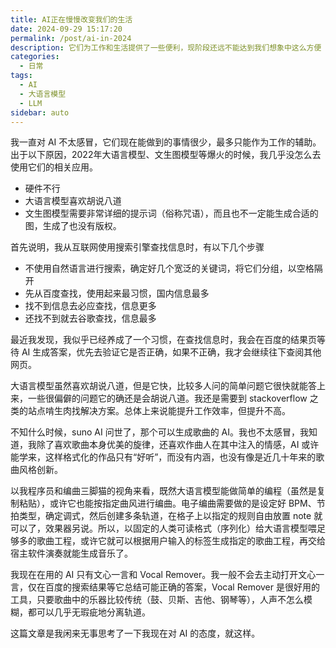 ```yaml
---
title: AI正在慢慢改变我们的生活
date: 2024-09-29 15:17:20
permalink: /post/ai-in-2024
description: 它们为工作和生活提供了一些便利，现阶段还远不能达到我们想象中这么方便
categories: 
  - 日常
tags: 
  - AI
  - 大语言模型
  - LLM
sidebar: auto
---
```


我一直对 AI 不太感冒，它们现在能做到的事情很少，最多只能作为工作的辅助。出于以下原因，2022年大语言模型、文生图模型等爆火的时候，我几乎没怎么去使用它们的相关应用。
+ 硬件不行
+ 大语言模型喜欢胡说八道
+ 文生图模型需要非常详细的提示词（俗称咒语），而且也不一定能生成合适的图，生成了也没有版权。

首先说明，我从互联网使用搜索引擎查找信息时，有以下几个步骤
+ 不使用自然语言进行搜索，确定好几个宽泛的关键词，将它们分组，以空格隔开
+ 先从百度查找，使用起来最习惯，国内信息最多
+ 找不到信息去必应查找，信息更多
+ 还找不到就去谷歌查找，信息最多

最近我发现，我似乎已经养成了一个习惯，在查找信息时，我会在百度的结果页等待 AI 生成答案，优先去验证它是否正确，如果不正确，我才会继续往下查阅其他网页。

大语言模型虽然喜欢胡说八道，但是它快，比较多人问的简单问题它很快就能答上来，一些很偏僻的问题它的确还是会胡说八道。我还是需要到 stackoverflow 之类的站点啃生肉找解决方案。总体上来说能提升工作效率，但提升不高。

不知什么时候，suno AI 问世了，那个可以生成歌曲的 AI。我也不太感冒，我知道，我除了喜欢歌曲本身优美的旋律，还喜欢作曲人在其中注入的情感，AI 或许能学来，这样格式化的作品只有“好听”，而没有内涵，也没有像是近几十年来的歌曲风格创新。

以我程序员和编曲三脚猫的视角来看，既然大语言模型能做简单的编程（虽然是复制粘贴），或许它也能按指定曲风进行编曲。电子编曲需要做的是设定好 BPM、节拍类型，确定调式，然后创建多条轨道，在格子上以指定的规则自由放置 note 就可以了，效果器另说。所以，以固定的人类可读格式（序列化）给大语言模型喂足够多的歌曲工程，或许它就可以根据用户输入的标签生成指定的歌曲工程，再交给宿主软件演奏就能生成音乐了。

我现在在用的 AI 只有文心一言和 Vocal Remover。我一般不会去主动打开文心一言，仅在百度的搜索结果等它总结可能正确的答案，Vocal Remover 是很好用的工具，只要歌曲中的乐器比较传统（鼓、贝斯、吉他、钢琴等），人声不怎么模糊，都可以几乎无瑕疵地分离轨道。

这篇文章是我闲来无事思考了一下我现在对 AI 的态度，就这样。
